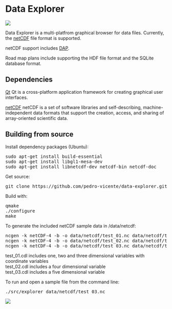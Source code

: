 Data Explorer
====================

<img src="https://cloud.githubusercontent.com/assets/6119070/11098722/66e4ad1c-886c-11e5-9bd2-097b15457102.png">



Data Explorer is a multi-platfrom graphical browser for data files.
Currently, the 
[netCDF](http://www.unidata.ucar.edu/software/netcdf) file format is supported.

netCDF support includes
[DAP](http://opendap.org).

Road map plans include supporting the HDF file format and the SQLite database format. 

Dependencies
------------

[Qt](http://www.qt.io/)
Qt is a cross-platform application framework for creating graphical user interfaces.
<br /> 

[netCDF](http://www.unidata.ucar.edu/software/netcdf)
netCDF is a set of software libraries and self-describing, 
machine-independent data formats that support the creation, 
access, and sharing of array-oriented scientific data.
<br /> 

Building from source
------------


Install dependency packages (Ubuntu):
<pre>
sudo apt-get install build-essential
sudo apt-get install libgl1-mesa-dev
sudo apt-get install libnetcdf-dev netcdf-bin netcdf-doc
</pre>

Get source:
<pre>
git clone https://github.com/pedro-vicente/data-explorer.git
</pre>

Build with:
<pre>
qmake
./configure
make
</pre>


To generate the included netCDF sample data in /data/netcdf:

<pre>
ncgen -k netCDF-4 -b -o data/netcdf/test_01.nc data/netcdf/test_01.cdl
ncgen -k netCDF-4 -b -o data/netcdf/test_02.nc data/netcdf/test_02.cdl
ncgen -k netCDF-4 -b -o data/netcdf/test_03.nc data/netcdf/test_03.cdl
</pre>

test_01.cdl includes one, two and three dimensional variables with coordinate variables 
<br /> 
test_02.cdl includes a four dimensional variable 
<br /> 
test_03.cdl includes a five dimensional variable
<br /> 

To run and open a sample file from the command line:

<pre>
./src/explorer data/netcdf/test_03.nc
</pre>

<a target="_blank" href="http://www.space-research.org/">
<img src="https://cloud.githubusercontent.com/assets/6119070/11140582/b01b6454-89a1-11e5-8848-3ddbecf37bf5.png"></a>


